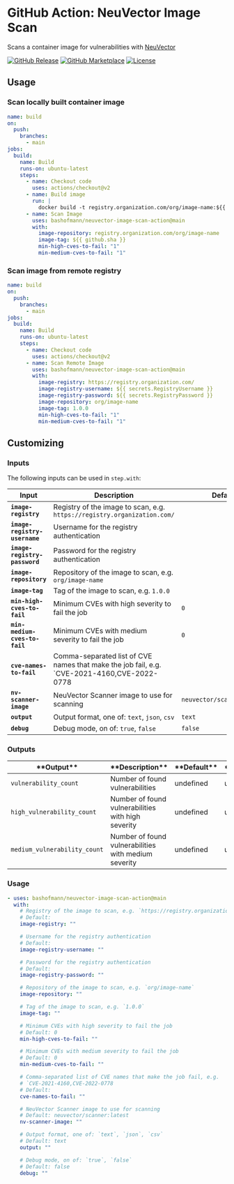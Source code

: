 <!-- start title -->

# GitHub Action: NeuVector Image Scan

<!-- end title -->
<!-- start description -->

Scans a container image for vulnerabilities with [NeuVector](https://neuvector.com)

<!-- end description -->

[![GitHub Release][release-img]][release]
[![GitHub Marketplace][marketplace-img]][marketplace]
[![License][license-img]][license]

## Usage

### Scan locally built container image

```yaml
name: build
on:
  push:
    branches:
      - main
jobs:
  build:
    name: Build
    runs-on: ubuntu-latest
    steps:
      - name: Checkout code
        uses: actions/checkout@v2
      - name: Build image
        run: |
          docker build -t registry.organization.com/org/image-name:${{ github.sha }} .
      - name: Scan Image
        uses: bashofmann/neuvector-image-scan-action@main
        with:
          image-repository: registry.organization.com/org/image-name
          image-tag: ${{ github.sha }}
          min-high-cves-to-fail: "1"
          min-medium-cves-to-fail: "1"
```

### Scan image from remote registry

```yaml
name: build
on:
  push:
    branches:
      - main
jobs:
  build:
    name: Build
    runs-on: ubuntu-latest
    steps:
      - name: Checkout code
        uses: actions/checkout@v2
      - name: Scan Remote Image
        uses: bashofmann/neuvector-image-scan-action@main
        with:
          image-registry: https://registry.organization.com/
          image-registry-username: ${{ secrets.RegistryUsername }}
          image-registry-password: ${{ secrets.RegistryPassword }}
          image-repository: org/image-name
          image-tag: 1.0.0
          min-high-cves-to-fail: "1"
          min-medium-cves-to-fail: "1"
```

## Customizing

### Inputs

The following inputs can be used in `step.with`:

<!-- start inputs -->

| **Input**                     | **Description**                                                                             | **Default**                | **Required** |
| ----------------------------- | ------------------------------------------------------------------------------------------- | -------------------------- | ------------ |
| **`image-registry`**          | Registry of the image to scan, e.g. `https://registry.organization.com/`                    |                            | **false**    |
| **`image-registry-username`** | Username for the registry authentication                                                    |                            | **false**    |
| **`image-registry-password`** | Password for the registry authentication                                                    |                            | **false**    |
| **`image-repository`**        | Repository of the image to scan, e.g. `org/image-name`                                      |                            | **true**     |
| **`image-tag`**               | Tag of the image to scan, e.g. `1.0.0`                                                      |                            | **true**     |
| **`min-high-cves-to-fail`**   | Minimum CVEs with high severity to fail the job                                             | `0`                        | **false**    |
| **`min-medium-cves-to-fail`** | Minimum CVEs with medium severity to fail the job                                           | `0`                        | **false**    |
| **`cve-names-to-fail`**       | Comma-separated list of CVE names that make the job fail, e.g. `CVE-2021-4160,CVE-2022-0778 |                            | **false**    |
| **`nv-scanner-image`**        | NeuVector Scanner image to use for scanning                                                 | `neuvector/scanner:latest` | **false**    |
| **`output`**                  | Output format, one of: `text`, `json`, `csv`                                                | `text`                     | **false**    |
| **`debug`**                   | Debug mode, on of: `true`, `false`                                                          | `false`                    | **false**    |

<!-- end inputs -->

### Outputs

<!-- start outputs -->

| \***\*Output\*\***           | \***\*Description\*\***                              | \***\*Default\*\*** | \***\*Required\*\*** |
| ---------------------------- | ---------------------------------------------------- | ------------------- | -------------------- |
| `vulnerability_count`        | Number of found vulnerabilities                      | undefined           | undefined            |
| `high_vulnerability_count`   | Number of found vulnerabilities with high severity   | undefined           | undefined            |
| `medium_vulnerability_count` | Number of found vulnerabilities with medium severity | undefined           | undefined            |

<!-- end outputs -->

### Usage

<!-- start usage -->

```yaml
- uses: bashofmann/neuvector-image-scan-action@main
  with:
    # Registry of the image to scan, e.g. `https://registry.organization.com/`
    # Default:
    image-registry: ""

    # Username for the registry authentication
    # Default:
    image-registry-username: ""

    # Password for the registry authentication
    # Default:
    image-registry-password: ""

    # Repository of the image to scan, e.g. `org/image-name`
    image-repository: ""

    # Tag of the image to scan, e.g. `1.0.0`
    image-tag: ""

    # Minimum CVEs with high severity to fail the job
    # Default: 0
    min-high-cves-to-fail: ""

    # Minimum CVEs with medium severity to fail the job
    # Default: 0
    min-medium-cves-to-fail: ""

    # Comma-separated list of CVE names that make the job fail, e.g.
    # `CVE-2021-4160,CVE-2022-0778
    # Default:
    cve-names-to-fail: ""

    # NeuVector Scanner image to use for scanning
    # Default: neuvector/scanner:latest
    nv-scanner-image: ""

    # Output format, one of: `text`, `json`, `csv`
    # Default: text
    output: ""

    # Debug mode, on of: `true`, `false`
    # Default: false
    debug: ""
```

<!-- end usage -->

[release]: https://github.com/bashofmann/neuvector-image-scan-action/releases/latest
[release-img]: https://img.shields.io/github/release/bashofmann/neuvector-image-scan-action.svg?logo=github
[marketplace]: https://github.com/marketplace/actions/bashofmann/neuvector-image-scan
[marketplace-img]: https://img.shields.io/badge/marketplace-bashofmann/neuvector-image-scan--action-blue?logo=github
[license]: https://github.com/bashofmann/neuvector-image-scan-action/blob/master/LICENSE
[license-img]: https://img.shields.io/github/license/bashofmann/neuvector-image-scan-action
